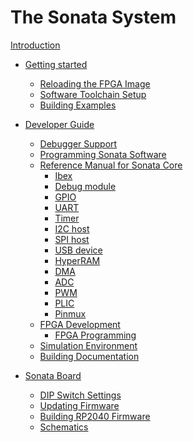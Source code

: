 # The Sonata System

[Introduction](README.md)

- [Getting started](doc/guide/getting-started.md)
  - [Reloading the FPGA Image](doc/guide/fpga-update.md)
  - [Software Toolchain Setup](doc/guide/toolchain-setup.md)
  - [Building Examples](doc/guide/building-examples.md)

- [Developer Guide](doc/dev/developing.md)
  - [Debugger Support](doc/dev/sw-debug.md)
  - [Programming Sonata Software](doc/dev/sw-programming.md)
  - [Reference Manual for Sonata Core](doc/dev/ref-manual.md)
      - [Ibex](doc/ip/ibex.md)
      - [Debug module](doc/ip/dm.md)
      - [GPIO](doc/ip/gpio.md)
      - [UART](doc/ip/uart.md)
      - [Timer](doc/ip/timer.md)
      - [I2C host](doc/ip/i2c.md)
      - [SPI host](doc/ip/spi.md)
      - [USB device](doc/ip/usb.md)
      - [HyperRAM](doc/ip/ram.md)
      - [DMA](doc/ip/dma.md)
      - [ADC](doc/ip/adc.md)
      - [PWM](doc/ip/pwm.md)
      - [PLIC](doc/ip/plic.md)
      - [Pinmux](doc/ip/pinmux.md)
  - [FPGA Development](doc/dev/fpga-development.md)
      - [FPGA Programming](doc/dev/fpga-programming.md)
  - [Simulation Environment](doc/dev/simulation.md)
  - [Building Documentation](doc/dev/building-doc.md)

- [Sonata Board](doc/architecture/board.md)
  - [DIP Switch Settings]()
  - [Updating Firmware]()
  - [Building RP2040 Firmware]()
  - [Schematics]()



